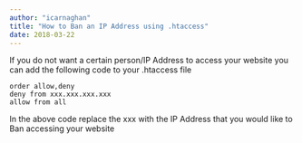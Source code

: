 ```yaml
---
author: "icarnaghan"
title: "How to Ban an IP Address using .htaccess"
date: 2018-03-22
---
```


If you do not want a certain person/IP Address to access your website you can add the following code to your .htaccess file 

```
order allow,deny 
deny from xxx.xxx.xxx.xxx 
allow from all
```

In the above code replace the xxx with the IP Address that you would like to Ban accessing your website
